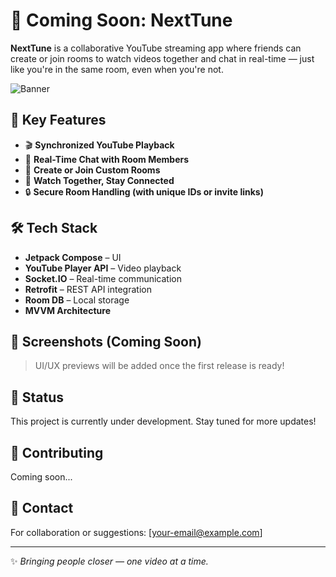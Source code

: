 # 🚀 Coming Soon: NextTune

**NextTune** is a collaborative YouTube streaming app where friends can create or join rooms to watch videos together and chat in real-time — just like you're in the same room, even when you're not.

![Banner](https://your-banner-image-url.com) <!-- Optional: Replace with a real banner URL -->

## 🎯 Key Features

- 🎬 **Synchronized YouTube Playback**
- 💬 **Real-Time Chat with Room Members**
- 🧩 **Create or Join Custom Rooms**
- 👥 **Watch Together, Stay Connected**
- 🔒 **Secure Room Handling (with unique IDs or invite links)**

## 🛠️ Tech Stack

- **Jetpack Compose** – UI
- **YouTube Player API** – Video playback
- **Socket.IO** – Real-time communication
- **Retrofit** – REST API integration
- **Room DB** – Local storage
- **MVVM Architecture**

## 📱 Screenshots (Coming Soon)

> UI/UX previews will be added once the first release is ready!

## 📌 Status

This project is currently under development. Stay tuned for more updates!

## 🤝 Contributing

Coming soon...

## 📧 Contact

For collaboration or suggestions: [your-email@example.com]

---

✨ _Bringing people closer — one video at a time._
